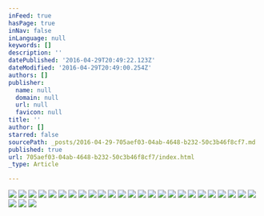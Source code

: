 ```yaml
---
inFeed: true
hasPage: true
inNav: false
inLanguage: null
keywords: []
description: ''
datePublished: '2016-04-29T20:49:22.123Z'
dateModified: '2016-04-29T20:49:00.254Z'
authors: []
publisher:
  name: null
  domain: null
  url: null
  favicon: null
title: ''
author: []
starred: false
sourcePath: _posts/2016-04-29-705aef03-04ab-4648-b232-50c3b46f8cf7.md
published: true
url: 705aef03-04ab-4648-b232-50c3b46f8cf7/index.html
_type: Article

---
```

![](https://the-grid-user-content.s3-us-west-2.amazonaws.com/8fdf3b20-213b-4519-8da7-1515688e6e50.jpg)
![](https://the-grid-user-content.s3-us-west-2.amazonaws.com/89fd46ba-51c0-406f-ba7d-b2a141ffcbc2.jpg)
![](https://the-grid-user-content.s3-us-west-2.amazonaws.com/3eeec280-d632-489d-b19b-4860670a5003.jpg)
![](https://the-grid-user-content.s3-us-west-2.amazonaws.com/4fd35d3a-5dd0-4161-83c0-f112b141b5e5.jpg)
![](https://the-grid-user-content.s3-us-west-2.amazonaws.com/f64d4f3a-c7d5-4459-a616-0629648b6d52.jpg)
![](https://the-grid-user-content.s3-us-west-2.amazonaws.com/ca09e96a-7e3c-46c5-a58f-37110077f2a7.jpg)
![](https://the-grid-user-content.s3-us-west-2.amazonaws.com/1d7afb6a-abae-49b2-afc2-fe15ac0a230a.jpg)
![](https://the-grid-user-content.s3-us-west-2.amazonaws.com/75fe8a35-4137-4a45-bcb3-a27b6aa66486.jpg)
![](https://the-grid-user-content.s3-us-west-2.amazonaws.com/dafff9a8-d94a-48c6-a623-e4f4537b1221.jpg)
![](https://the-grid-user-content.s3-us-west-2.amazonaws.com/e4c0b0dc-37fc-44be-8b34-dd9a5b2e661c.jpg)
![](https://the-grid-user-content.s3-us-west-2.amazonaws.com/de5d914b-4137-45ee-bb8e-5c3dda7331d7.jpg)
![](https://the-grid-user-content.s3-us-west-2.amazonaws.com/c7939a5e-7638-4ad7-a448-9035ba544144.jpg)
![](https://the-grid-user-content.s3-us-west-2.amazonaws.com/8952e7d9-8539-41cb-a63c-eb6eda4bd9f5.jpg)
![](https://the-grid-user-content.s3-us-west-2.amazonaws.com/82021ae0-1cc8-4d7e-86c3-c22d651b53b5.jpg)
![](https://the-grid-user-content.s3-us-west-2.amazonaws.com/01a1e6f2-f82c-4a68-9fb8-25136b8650b1.jpg)
![](https://the-grid-user-content.s3-us-west-2.amazonaws.com/eea3945f-7c9d-40a0-a309-d87c3151f0e4.jpg)
![](https://the-grid-user-content.s3-us-west-2.amazonaws.com/21a35d74-cb19-4d32-877d-0f027d0e2a0b.jpg)
![](https://the-grid-user-content.s3-us-west-2.amazonaws.com/72bfaba5-bd73-4183-934e-4352444fc743.jpg)
![](https://the-grid-user-content.s3-us-west-2.amazonaws.com/02ec8bd2-63dc-4fb4-b83f-1a234d4415b5.jpg)
![](https://the-grid-user-content.s3-us-west-2.amazonaws.com/bc5fbc3c-d062-4c9e-af82-edc165b1c113.jpg)
![](https://the-grid-user-content.s3-us-west-2.amazonaws.com/3b4147ab-e8c1-4bc8-b454-a33fb0023269.jpg)
![](https://the-grid-user-content.s3-us-west-2.amazonaws.com/f76413a8-848c-4c37-8ab0-c2f4e0be913b.jpg)
![](https://the-grid-user-content.s3-us-west-2.amazonaws.com/c1e7ca98-347c-4426-951e-1e3e443f7ee6.jpg)
![](https://the-grid-user-content.s3-us-west-2.amazonaws.com/09772d7f-e530-4fdd-8da2-90ca363909ce.jpg)
![](https://the-grid-user-content.s3-us-west-2.amazonaws.com/1ce1347d-3b5c-4ed6-b295-a5f4da2e63bf.jpg)
![](https://the-grid-user-content.s3-us-west-2.amazonaws.com/3c4a78fc-4c06-4a09-96ac-9bec204e3588.jpg)
![](https://the-grid-user-content.s3-us-west-2.amazonaws.com/3cdcce05-e5b6-4f15-a4ad-0fbd190962fc.jpg)
![](https://the-grid-user-content.s3-us-west-2.amazonaws.com/7b63dbe1-4300-47c2-8d44-dd3c9c4a902d.jpg)